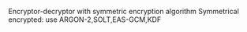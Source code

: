 Encryptor-decryptor with symmetric encryption algorithm
Symmetrical encrypted:
use ARGON-2,SOLT,EAS-GCM,KDF